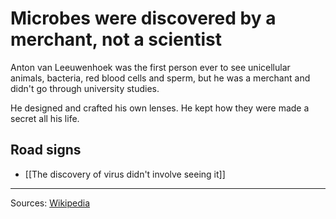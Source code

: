 # Microbes were discovered by a merchant, not a scientist

Anton van Leeuwenhoek was the first person ever to see unicellular animals, bacteria, red blood cells and sperm, but he was a merchant and didn't go through university studies.

He designed and crafted his own lenses. He kept how they were made a secret all his life.

## Road signs

- [[The discovery of virus didn't involve seeing it]]

---

Sources: [Wikipedia](https://en.wikipedia.org/wiki/Antonie_van_Leeuwenhoek)